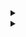 <details> 
<summary></summary>
custom_markflo
  digraph G {
    size ="4,4";
    "Ingest Data" [shape=box];
    "Ingest Data" -> parse [weight=8];
    parse -> Cleanup;
    Cleanup -> Normalise;
    Normalise -> { process_miner; store};
    process_miner [label="Process Mining"];
    store [shape=box,style=filled,color=".7 .3 1.0", label="temp storage"];
  }
custom_markflo
</details>

<details> 
<summary></summary>
custom_markschema        
@startuml


Object Events {
   -CASE_ID = String
   -CASE_ACTIVITY_ID = String
   -APP_ID = Integer
   -CASE_START_TIMESTAMP = Timestamp
   +CASE_END_TIMESTAMP = Timestamp
   -CASE_RESOURCE_ID = String
   +NEXT_CASE_RESOURCE_ID = String
   +PREV_CASE_RESOURCE_ID = String
   +NEXT_CASE_ACTIVITY_ID = String
   +PREV_CASE_ACTIVITY_ID = String
   +EDGE = String
   +REPEAT_SELF_LOOP_FLAG = Integer
   +REDO_SELF_LOOP_FLAG = Integer
   +START_FLAG = Integer
   +END_FLAG = Integer
   +DURATION_DAYS = Long
   +DURATION_SEC = Long
   
}

Object Cases {
  #CASE_ID : String
  #VARIANT_ID : String
  #VARIANTS : Seq[String]
}

Object Variants {
   #VARIANT_ID : String
   #VARIANTS : Seq[String]
}

Object Applications {
   -APP_ID : Integer
   -APP_NAME : String
   -APP_TYPE : Integer
   -APP_URL : String
   -APP_DESCRIPTION : String
}


Events <|-- Cases
Cases <|-- Variants
Events <|-- Applications

@enduml
custom_markschema
</details>
